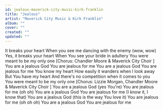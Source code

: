 ```yaml
---
id: jealous-maverick-city-music-kirk-franklin
title: "Jealous"
artist: "Maverick City Music & Kirk Franklin"
album: ""
cover: ""
created: ""
updated: ""
---
```


It breaks your heart
When you see me dancing with the enemy (wow, wow)
Yes, it breaks your heart
When You see your bride in adultery
You were meant to be my only one
[Chorus: Chandler Moore & 
Maverick City Choir
]
You are a jealous God
You are jealous for me
You are a jealous God
You are jealous for me
You know my heart
How easily it wanders when I look away
But You have my heart
And there's no competition when it comes to you
You were meant to be my only one
[Chorus: Lizzie Morgan, 
Chandler Moore
 & 
Maverick City Choir
]
You are a jealous God (yes You're)
You are jealous for me (oh oh)
You are a jealous God
You are jealous for me (I know it, I know that)
You are a jealous God (this is the way You love it)
You are jealous for me (oh oh oh)
You are a jealous God
You are jealous for me